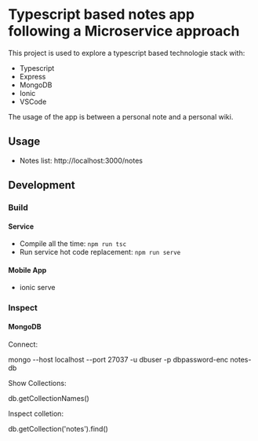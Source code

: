 # Typescript based notes app following a Microservice approach

This project is used to explore a typescript based technologie stack with:

* Typescript
* Express
* MongoDB
* Ionic
* VSCode

The usage of the app is between a personal note and a personal wiki.

## Usage

* Notes list: http://localhost:3000/notes

## Development

### Build

#### Service

* Compile all the time: `npm run tsc`
* Run service hot code replacement: `npm run serve`

#### Mobile App

* ionic serve

### Inspect

####  MongoDB

Connect: 

mongo  --host localhost --port 27037 -u dbuser -p dbpassword-enc notes-db

Show Collections:

db.getCollectionNames()

Inspect colletion:

db.getCollection('notes').find()